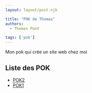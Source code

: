 ```yaml
---
layout: layout/post.njk

title: "POK de Thomas"
authors:
  - Thomas Pont

tags: ['pok']
---
```


<!-- début résumé -->

Mon  pok qui crée un site web chez moi
<!-- fin résumé -->

## Liste des POK

- [POK2](https://francoisbrucker.github.io/do-it/pok/Un-site-chez-moi/TP/poks/pok2/)
- [POK1](https://francoisbrucker.github.io/do-it/pok/Un-site-chez-moi/TP/poks/pok1/)
